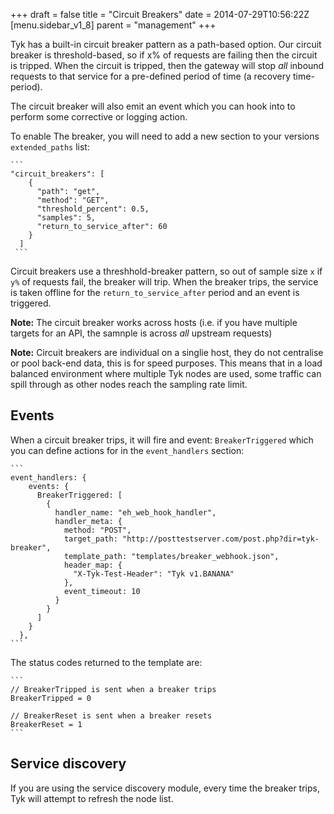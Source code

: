 +++
draft = false
title = "Circuit Breakers"
date = 2014-07-29T10:56:22Z
[menu.sidebar_v1_8]
    parent = "management"
+++

Tyk has a built-in circuit breaker pattern as a path-based option. Our circuit breaker is threshold-based, so if x% of requests are failing then the circuit is tripped. When the circuit is tripped, then the gateway will stop _all_ inbound requests to that service for a pre-defined period of time (a recovery time-period).

The circuit breaker will also emit an event which you can hook into to perform some corrective or logging action.

To enable The breaker, you will need to add a new section to your versions `extended_paths` list:

	```
	"circuit_breakers": [
        {
          "path": "get",
          "method": "GET",
          "threshold_percent": 0.5,
          "samples": 5,
          "return_to_service_after": 60
        }
      ]
     ```

Circuit breakers use a threshhold-breaker pattern, so out of sample size `x` if `y%` of requests fail, the breaker will trip. When the breaker trips, the service is taken offline for the `return_to_service_after` period and an event is triggered.

**Note:** The circuit breaker works across hosts (i.e. if you have multiple targets for an API, the samnple is across *all* upstream requests)

**Note:** Circuit breakers are individual on a singlie host, they do not centralise or pool back-end data, this is for speed purposes. This means that in a load balanced environment where multiple Tyk nodes are used, some traffic can spill through as other nodes reach the sampling rate limit.

## Events

When a circuit breaker trips, it will fire and event: `BreakerTriggered` which you can define actions for in the `event_handlers` section:
	
	```
	event_handlers: {
	    events: {
	      BreakerTriggered: [
	        {
	          handler_name: "eh_web_hook_handler",
	          handler_meta: {
	            method: "POST",
	            target_path: "http://posttestserver.com/post.php?dir=tyk-breaker",
	            template_path: "templates/breaker_webhook.json",
	            header_map: {
	              "X-Tyk-Test-Header": "Tyk v1.BANANA"
	            },
	            event_timeout: 10
	          }
	        }
	      ]
	    }
	  },
	```

The status codes returned to the template are:
	
	```
	// BreakerTripped is sent when a breaker trips
	BreakerTripped = 0

	// BreakerReset is sent when a breaker resets
	BreakerReset = 1
	```

## Service discovery

If you are using the service discovery module, every time the breaker trips, Tyk will attempt to refresh the node list.

